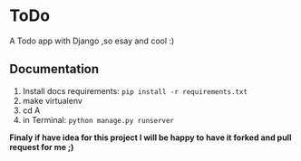 # ToDo
A Todo app with Django ,so esay and cool :)


## Documentation

1. Install docs requirements: `pip install -r requirements.txt`
2. make virtualenv
3. cd A
4. in Terminal: `python manage.py runserver`

**Finaly if have idea for this project I will be happy to have it forked and pull request for me ;)**

